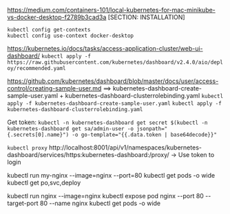 https://medium.com/containers-101/local-kubernetes-for-mac-minikube-vs-docker-desktop-f2789b3cad3a [SECTION: INSTALLATION]
```
kubectl config get-contexts
kubectl config use-context docker-desktop
```
https://kubernetes.io/docs/tasks/access-application-cluster/web-ui-dashboard/
``` kubectl apply -f https://raw.githubusercontent.com/kubernetes/dashboard/v2.4.0/aio/deploy/recommended.yaml ```

https://github.com/kubernetes/dashboard/blob/master/docs/user/access-control/creating-sample-user.md ==> kubernetes-dashboard-create-sample-user.yaml + kubernetes-dashboard-clusterrolebinding.yaml
``` kubectl apply -f kubernetes-dashboard-create-sample-user.yaml ```
``` kubectl apply -f kubernetes-dashboard-clusterrolebinding.yaml ```

Get token:
``` kubectl -n kubernetes-dashboard get secret $(kubectl -n kubernetes-dashboard get sa/admin-user -o jsonpath="{.secrets[0].name}") -o go-template="{{.data.token | base64decode}}" ```

``` kubectl proxy ```
http://localhost:8001/api/v1/namespaces/kubernetes-dashboard/services/https:kubernetes-dashboard:/proxy/ -> Use token to login






kubectl run my-nginx --image=nginx --port=80
kubectl get pods -o wide
kubectl get po,svc,deploy



kubectl run nginx --image=nginx
kubectl expose pod nginx --port 80 --target-port 80 --name nginx
kubectl get pods -o wide
